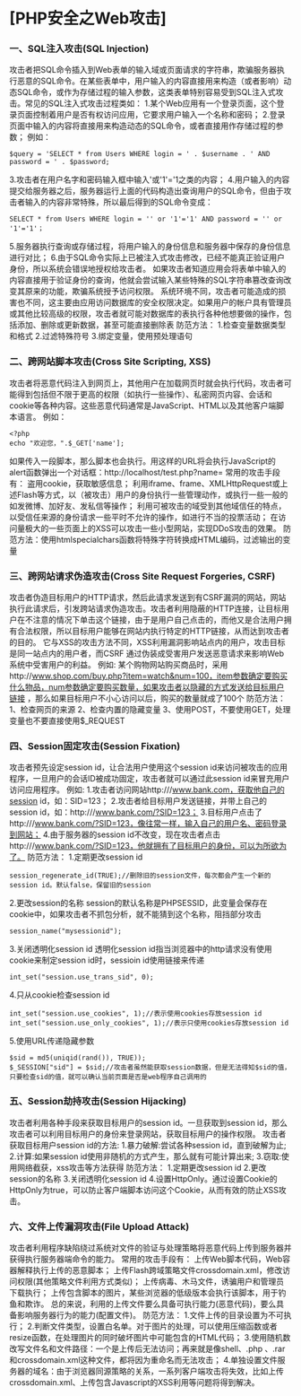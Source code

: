 # [PHP安全之Web攻击]

### 一、SQL注入攻击(SQL Injection)

攻击者把SQL命令插入到Web表单的输入域或页面请求的字符串，欺骗服务器执行恶意的SQL命令。在某些表单中，用户输入的内容直接用来构造（或者影响）动态SQL命令，或作为存储过程的输入参数，这类表单特别容易受到SQL注入式攻击。常见的SQL注入式攻击过程类如：
1.某个Web应用有一个登录页面，这个登录页面控制着用户是否有权访问应用，它要求用户输入一个名称和密码；
2.登录页面中输入的内容将直接用来构造动态的SQL命令，或者直接用作存储过程的参数；
例如：

```
$query = 'SELECT * from Users WHERE login = ' . $username . ' AND password = ' . $password;
```

3.攻击者在用户名字和密码输入框中输入'或'1'='1之类的内容；
4.用户输入的内容提交给服务器之后，服务器运行上面的代码构造出查询用户的SQL命令，但由于攻击者输入的内容非常特殊，所以最后得到的SQL命令变成：

```
SELECT * from Users WHERE login = '' or '1'='1' AND password = '' or '1'='1'；
```

5.服务器执行查询或存储过程，将用户输入的身份信息和服务器中保存的身份信息进行对比；
6.由于SQL命令实际上已被注入式攻击修改，已经不能真正验证用户身份，所以系统会错误地授权给攻击者。
如果攻击者知道应用会将表单中输入的内容直接用于验证身份的查询，他就会尝试输入某些特殊的SQL字符串篡改查询改变其原来的功能，欺骗系统授予访问权限。
系统环境不同，攻击者可能造成的损害也不同，这主要由应用访问数据库的安全权限决定。如果用户的帐户具有管理员或其他比较高级的权限，攻击者就可能对数据库的表执行各种他想要做的操作，包括添加、删除或更新数据，甚至可能直接删除表
防范方法：
1.检查变量数据类型和格式
2.过滤特殊符号
3.绑定变量，使用预处理语句

### 二、跨网站脚本攻击(Cross Site Scripting, XSS)

攻击者将恶意代码注入到网页上，其他用户在加载网页时就会执行代码，攻击者可能得到包括但不限于更高的权限（如执行一些操作）、私密网页内容、会话和cookie等各种内容。这些恶意代码通常是JavaScript、HTML以及其他客户端脚本语言。
例如：

```
<?php
echo "欢迎您，".$_GET['name'];

```

如果传入一段脚本<script>[code]</script>，那么脚本也会执行。用这样的URL将会执行JavaScript的alert函数弹出一个对话框：http://localhost/test.php?name=<script>alert(123456)</script>
常用的攻击手段有：
盗用cookie，获取敏感信息；
利用iframe、frame、XMLHttpRequest或上述Flash等方式，以（被攻击）用户的身份执行一些管理动作，或执行一些一般的如发微博、加好友、发私信等操作；
利用可被攻击的域受到其他域信任的特点，以受信任来源的身份请求一些平时不允许的操作，如进行不当的投票活动；
在访问量极大的一些页面上的XSS可以攻击一些小型网站，实现DDoS攻击的效果。
防范方法：使用htmlspecialchars函数将特殊字符转换成HTML编码，过滤输出的变量

### 三、跨网站请求伪造攻击(Cross Site Request Forgeries, CSRF)

攻击者伪造目标用户的HTTP请求，然后此请求发送到有CSRF漏洞的网站，网站执行此请求后，引发跨站请求伪造攻击。攻击者利用隐蔽的HTTP连接，让目标用户在不注意的情况下单击这个链接，由于是用户自己点击的，而他又是合法用户拥有合法权限，所以目标用户能够在网站内执行特定的HTTP链接，从而达到攻击者的目的。
它与XSS的攻击方法不同，XSS利用漏洞影响站点内的用户，攻击目标是同一站点内的用户者，而CSRF 通过伪装成受害用户发送恶意请求来影响Web系统中受害用户的利益。
例如:
某个购物网站购买商品时，采用http://www.shop.com/buy.php?item=watch&num=100，item参数确定要购买什么物品，num参数确定要购买数量，如果攻击者以隐藏的方式发送给目标用户链接
，那么如果目标用户不小心访问以后，购买的数量就成了100个
防范方法：
1、检查网页的来源
2、检查内置的隐藏变量
3、使用POST，不要使用GET，处理变量也不要直接使用$_REQUEST

### 四、Session固定攻击(Session Fixation)

攻击者预先设定session id，让合法用户使用这个session id来访问被攻击的应用程序，一旦用户的会话ID被成功固定，攻击者就可以通过此session id来冒充用户访问应用程序。
例如:
1.攻击者访问网站http:///www.bank.com，获取他自己的session id，如：SID=123；
2.攻击者给目标用户发送链接，并带上自己的session id，如：http:///www.bank.com/?SID=123；
3.目标用户点击了http:///www.bank.com/?SID=123，像往常一样，输入自己的用户名、密码登录到网站；
4.由于服务器的session id不改变，现在攻击者点击http:///www.bank.com/?SID=123，他就拥有了目标用户的身份，可以为所欲为了。
防范方法：
1.定期更改session id

```
session_regenerate_id(TRUE);//删除旧的session文件，每次都会产生一个新的session id。默认false，保留旧的session
```

2.更改session的名称
session的默认名称是PHPSESSID，此变量会保存在cookie中，如果攻击者不抓包分析，就不能猜到这个名称，阻挡部分攻击

```
session_name("mysessionid");
```

3.关闭透明化session id
透明化session id指当浏览器中的http请求没有使用cookie来制定session id时，sessioin id使用链接来传递

```
int_set("session.use_trans_sid", 0);
```

4.只从cookie检查session id

```
int_set("session.use_cookies", 1);//表示使用cookies存放session id
int_set("session.use_only_cookies", 1);//表示只使用cookies存放session id
```

5.使用URL传递隐藏参数

```
$sid = md5(uniqid(rand()), TRUE));
$_SESSION["sid"] = $sid;//攻击者虽然能获取session数据，但是无法得知$sid的值，只要检查sid的值，就可以确认当前页面是否是web程序自己调用的
```

### 五、Session劫持攻击(Session Hijacking)

攻击者利用各种手段来获取目标用户的session id。一旦获取到session id，那么攻击者可以利用目标用户的身份来登录网站，获取目标用户的操作权限。
攻击者获取目标用户session id的方法:
1.暴力破解:尝试各种session id，直到破解为止;
2.计算:如果session id使用非随机的方式产生，那么就有可能计算出来;
3.窃取:使用网络截获，xss攻击等方法获得
防范方法：
1.定期更改session id
2.更改session的名称
3.关闭透明化session id
4.设置HttpOnly。通过设置Cookie的HttpOnly为true，可以防止客户端脚本访问这个Cookie，从而有效的防止XSS攻击。

### 六、文件上传漏洞攻击(File Upload Attack)

攻击者利用程序缺陷绕过系统对文件的验证与处理策略将恶意代码上传到服务器并获得执行服务器端命令的能力。
常用的攻击手段有：
上传Web脚本代码，Web容器解释执行上传的恶意脚本；
上传Flash跨域策略文件crossdomain.xml，修改访问权限(其他策略文件利用方式类似)；
上传病毒、木马文件，诱骗用户和管理员下载执行；
上传包含脚本的图片，某些浏览器的低级版本会执行该脚本，用于钓鱼和欺诈。
总的来说，利用的上传文件要么具备可执行能力(恶意代码)，要么具备影响服务器行为的能力(配置文件)。
防范方法：
1.文件上传的目录设置为不可执行；
2.判断文件类型，设置白名单。对于图片的处理，可以使用压缩函数或者resize函数，在处理图片的同时破坏图片中可能包含的HTML代码；
3.使用随机数改写文件名和文件路径：一个是上传后无法访问；再来就是像shell、.php 、.rar和crossdomain.xml这种文件，都将因为重命名而无法攻击；
4.单独设置文件服务器的域名：由于浏览器同源策略的关系，一系列客户端攻击将失效，比如上传crossdomain.xml、上传包含Javascript的XSS利用等问题将得到解决。
